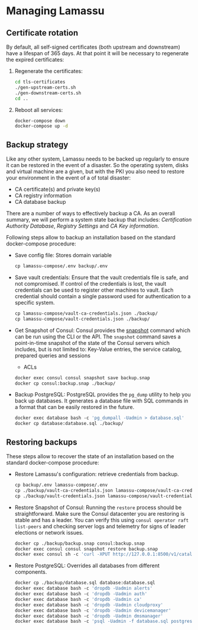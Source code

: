 # Managing Lamassu

## Certificate rotation

By default, all self-signed certificates (both upstream and downstream) have a
lifespan of 365 days. At that point it will be necessary to regenerate the
expired certificates:

1. Regenerate the certificates:

   ```bash
   cd tls-certificates
   ./gen-upstream-certs.sh
   ./gen-downstream-certs.sh
   cd ..
   ```

1. Reboot all services:

   ```bash
   docker-compose down
   docker-compose up -d
   ```

## Backup strategy

Like any other system, Lamassu needs to be backed up regularly to ensure it can
be restored in the event of a disaster. So the operating system, disks and
virtual machine are a given, but with the PKI you also need to restore your
environment in the event of a of total disaster:

- CA certificate(s) and private key(s)
- CA registry information
- CA database backup

There are a number of ways to effectively backup a CA. As an overall summary, we
will perform a system state backup that includes: _Certification Authority
Database_, _Registry Settings_ and _CA Key information_.

Following steps allow to backup an installation based on the standard
docker-compose procedure:

- Save config file: Stores domain variable

  ```bash
  cp lamassu-compose/.env backup/.env
  ```

- Save vault credentials: Ensure that the vault credentials file is safe, and
  not compromised. If control of the credentials is lost, the vault credentials
  can be used to register other machines to vault. Each credential should
  contain a single password used for authentication to a specific system.

  ```bash
  cp lamassu-compose/vault-ca-credentials.json ./backup/
  cp lamassu-compose/vault-credentials.json ./backup/
  ```

- Get Snapshot of Consul: Consul provides
  the [snapshot](https://developer.hashicorp.com/consul/commands/snapshot) command
  which can be run using the CLI or the API. The `snapshot` command saves a
  point-in-time snapshot of the state of the Consul servers which includes, but
  is not limited to: Key-Value entries, the service catalog, prepared queries
  and sessions

  - ACLs

  ```bash
  docker exec consul consul snapshot save backup.snap
  docker cp consul:backup.snap ./backup/
  ```

- Backup PostgreSQL: PostgreSQL provides the `pg_dump` utility to help you back
  up databases. It generates a database file with SQL commands in a format that
  can be easily restored in the future.

  ```bash
  docker exec database bash -c 'pg_dumpall -Uadmin > database.sql'
  docker cp database:database.sql ./backup/
  ```

## Restoring backups

These steps allow to recover the state of an installation based on the standard
docker-compose procedure:

- Restore Lamassu's configuration: retrieve credentials from backup.

  ```bash
  cp backup/.env lamassu-compose/.env
  cp ./backup/vault-ca-credentials.json lamassu-compose/vault-ca-credentials.json
  cp ./backup/vault-credentials.json lamassu-compose/vault-credentials.json
  ```

- Restore Snapshot of Consul: Running the `restore` process should be
  straightforward. Make sure the Consul datacenter you are restoring is stable
  and has a leader. You can verify this
  using `consul operator raft list-peers` and checking server logs and telemetry
  for signs of leader elections or network issues.

  ```bash
  docker cp ./backup/backup.snap consul:backup.snap
  docker exec consul consul snapshot restore backup.snap
  docker exec consul sh -c 'curl -XPUT http://127.0.0.1:8500/v1/catalog/deregister -d"{\"Node\":\"consul-server\"}"'
  ```

- Restore PostgreSQL: Overrides all databases from different components.

  ```bash
  docker cp ./backup/database.sql database:database.sql
  docker exec database bash -c 'dropdb -Uadmin alerts'
  docker exec database bash -c 'dropdb -Uadmin auth'
  docker exec database bash -c 'dropdb -Uadmin ca'
  docker exec database bash -c 'dropdb -Uadmin cloudproxy'
  docker exec database bash -c 'dropdb -Uadmin devicemanager'
  docker exec database bash -c 'dropdb -Uadmin dmsmanager'
  docker exec database bash -c 'psql -Uadmin -f database.sql postgres'
  ```
